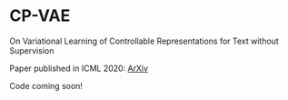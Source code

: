 # CP-VAE

On Variational Learning of Controllable Representations for Text without Supervision

Paper published in ICML 2020: [ArXiv](https://arxiv.org/abs/1905.11975)

Code coming soon!
